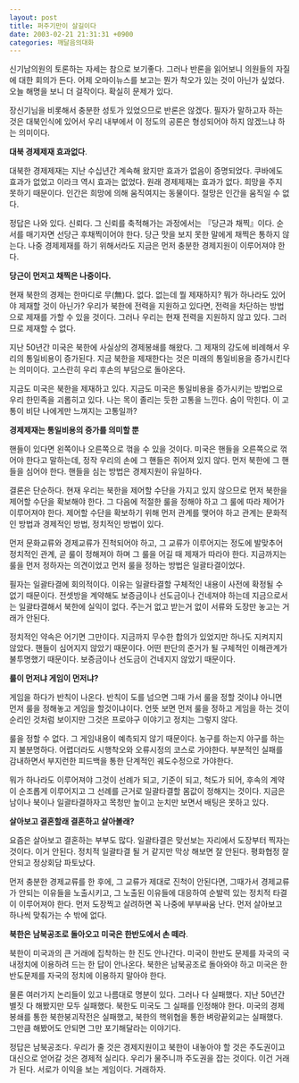 ```yaml
---
layout: post
title: 퍼주기만이 살길이다
date: 2003-02-21 21:31:31 +0900
categories: 깨달음의대화
---
```

신기남의원의 토론하는 자세는 참으로 보기좋다. 그러나 반론을 읽어보니 의원들의 자질에 대한 회의가 든다. 어제 오마이뉴스를 보고는 뭔가 착오가 있는 것이 아닌가 싶었다. 오늘 해명을 보니 더 걸작이다. 확실히 문제가 있다. 

장신기님을 비롯해서 충분한 성토가 있었으므로 반론은 않겠다. 필자가 말하고자 하는 것은 대북인식에 있어서 우리 내부에서 이 정도의 공론은 형성되어야 하지 않겠느냐 하는 의미이다. 

**대북 경제제재 효과없다**. 

대북한 경제제재는 지난 수십년간 계속해 왔지만 효과가 없음이 증명되었다. 쿠바에도 효과가 없었고 이라크 역시 효과는 없었다. 원래 경제제재는 효과가 없다. 희망을 주지 못하기 때문이다. 인간은 희망에 의해 움직여지는 동물이다. 절망은 인간을 움직일 수 없다. 

정답은 나와 있다. 신뢰다. 그 신뢰를 축적해가는 과정에서는 『당근과 채찍』이다. 순서를 매기자면 선당근 후채찍이어야 한다. 당근 맛을 보지 못한 말에게 채찍은 통하지 않는다. 나중 경제제재를 하기 위해서라도 지금은 먼저 충분한 경제지원이 이루어져야 한다. 

**당근이 먼저고 채찍은 나중이다.**

현재 북한의 경제는 한마디로 무(無)다. 없다. 없는데 뭘 제재하지? 뭐가 하나라도 있어야 제재할 것이 아닌가? 우리가 북한에 전력을 지원하고 있다면, 전력을 차단하는 방법으로 제재를 가할 수 있을 것이다. 그러나 우리는 현재 전력을 지원하지 않고 있다. 그러므로 제재할 수 없다. 

지난 50년간 미국은 북한에 사실상의 경제봉쇄를 해왔다. 그 제재의 강도에 비례해서 우리의 통일비용이 증가된다. 지금 북한을 제재한다는 것은 미래의 통일비용을 증가시킨다는 의미이다. 고스란히 우리 후손의 부담으로 돌아온다. 

지금도 미국은 북한을 제재하고 있다. 지금도 미국은 통일비용을 증가시키는 방법으로 우리 한민족을 괴롭히고 있다. 나는 목이 졸리는 듯한 고통을 느낀다. 숨이 막힌다. 이 고통이 비단 나에게만 느껴지는 고통일까?

**경제제재는 통일비용의 증가를 의미할 뿐**

핸들이 있다면 왼쪽이나 오른쪽으로 꺾을 수 있을 것이다. 미국은 핸들을 오른쪽으로 꺾어야 한다고 말하는데, 정작 우리의 손에 그 핸들은 쥐어져 있지 않다. 먼저 북한에 그 핸들을 심어야 한다. 핸들을 심는 방법은 경제지원이 유일하다.

결론은 단순하다. 현재 우리는 북한을 제어할 수단을 가지고 있지 않으므로 먼저 북한을 제어할 수단을 확보해야 한다. 그 다음에 적절한 룰을 정해야 하고 그 룰에 따라 제어가 이루어져야 한다. 제어할 수단을 확보하기 위해 먼저 관계를 맺어야 하고 관계는 문화적인 방법과 경제적인 방법, 정치적인 방법이 있다. 

먼저 문화교류와 경제교류가 진척되어야 하고, 그 교류가 이루어지는 정도에 발맞추어 정치적인 관계, 곧 룰이 정해져야 하며 그 룰을 어길 때 제재가 따라야 한다. 지금까지는 룰을 먼저 정하자는 의견이었고 먼저 룰을 정하는 방법은 일괄타결이었다. 

필자는 일괄타결에 회의적이다. 이유는 일괄타결할 구체적인 내용이 사전에 확정될 수 없기 때문이다. 전셋방을 계약해도 보증금이나 선도금이나 건네져야 하는데 지금으로서는 일괄타결해서 북한에 실익이 없다. 주는거 없고 받는거 없이 서류와 도장만 놓고는 거래가 안된다. 

정치적인 약속은 어기면 그만이다. 지금까지 무수한 합의가 있었지만 하나도 지켜지지 않았다. 핸들이 심어지지 않았기 때문이다. 어떤 판단의 준거가 될 구체적인 이해관계가 불투명했기 때문이다. 보증금이나 선도금이 건네지지 않았기 때문이다. 

**룰이 먼저냐 게임이 먼저냐?**

게임을 하다가 반칙이 나온다. 반칙이 도를 넘으면 그때 가서 룰을 정할 것이냐 아니면 먼저 룰을 정해놓고 게임을 할것이냐이다. 언뜻 보면 먼저 룰을 정하고 게임을 하는 것이 순리인 것처럼 보이지만 그것은 프로야구 이야기고 정치는 그렇지 않다. 

룰을 정할 수 없다. 그 게임내용이 예측되지 않기 때문이다. 농구를 하는지 야구를 하는지 불분명하다. 어렵더라도 시행착오와 오류시정의 코스로 가야한다. 부분적인 실패를 감내하면서 부지런한 피드백을 통한 단계적인 궤도수정으로 가야한다. 

뭐가 하나라도 이루어져야 그것이 선례가 되고, 기준이 되고, 척도가 되어, 후속의 계약이 순조롭게 이루어지고 그 선례를 근거로 일괄타결할 몸값이 정해지는 것이다. 지금은 남이나 북이나 일괄타결하자고 목청만 높이고 눈치만 보면서 배팅은 못하고 있다. 

**살아보고 결혼할래 결혼하고 살아볼래?**

요즘은 살아보고 결혼하는 부부도 많다. 일괄타결은 맞선보는 자리에서 도장부터 찍자는 것이다. 이거 안된다. 정치적 일괄타결 될 거 같지만 막상 해보면 잘 안된다. 평화협정 잘 안되고 정상회담 파토났다. 

먼저 충분한 경제교류를 한 후에, 그 교류가 제대로 진척이 안된다면, 그때가서 경제교류가 안되는 이유들을 노출시키고, 그 노출된 이유들에 대응하여 순발력 있는 정치적 타결이 이루어져야 한다. 먼저 도장찍고 살려하면 꼭 나중에 부부싸움 난다. 먼저 살아보고 하나씩 맞춰가는 수 밖에 없다. 

**북한은 남북공조로 돌아오고 미국은 한반도에서 손 떼라**.

북한이 미국과의 큰 거래에 집착하는 한 진도 안나간다. 미국이 한반도 문제를 자국의 국내정치에 이용하려 드는 한 답이 안나온다. 북한은 남북공조로 돌아와야 하고 미국은 한반도문제를 자국의 정치에 이용하지 말아야 한다. 

물론 여러가지 논리들이 있고 나름대로 명분이 있다. 그러나 다 실패했다. 지난 50년간 별짓 다 해봤지만 모두 실패했다. 북한도 미국도 그 실패를 인정해야 한다. 미국의 경제봉쇄를 통한 북한붕괴작전은 실패했고, 북한의 핵위협을 통한 벼랑끝외교는 실패했다. 그만큼 해봤어도 안되면 그만 포기해달라는 이야기다. 

정답은 남북공조다. 우리가 줄 것은 경제지원이고 북한이 내놓아야 할 것은 주도권이고 대신으로 얻어갈 것은 경제적 실리다. 우리가 물주니까 주도권을 잡는 것이다. 이건 거래가 된다. 서로가 이익을 보는 게임이다. 거래하자.